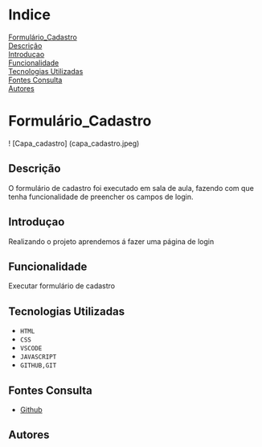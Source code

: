 
# Indice

[Formulário_Cadastro](#formulario_cadastro)  
[Descrição](#descrição)  
[Introduçao](#introduçao)  
[Funcionalidade](#funcionalidade)  
[Tecnologias Utilizadas](#tecnologias-utilizadas)  
[Fontes Consulta](#fontes-consulta)  
[Autores](#autores)  

# Formulário_Cadastro
! [Capa_cadastro] (capa_cadastro.jpeg)
## Descrição
O formulário de cadastro foi executado em sala de aula, fazendo com que tenha funcionalidade de preencher os campos de login.
## Introduçao
Realizando o projeto aprendemos á fazer uma página de login
## Funcionalidade
Executar formulário de cadastro 
## Tecnologias Utilizadas
* ``HTML``
* ``CSS``
* ``VSCODE`` 
* ``JAVASCRIPT``
* ``GITHUB,GIT``
## Fontes Consulta
* [Github](https://github.com/limaxju/-Cadastro.git)
## Autores